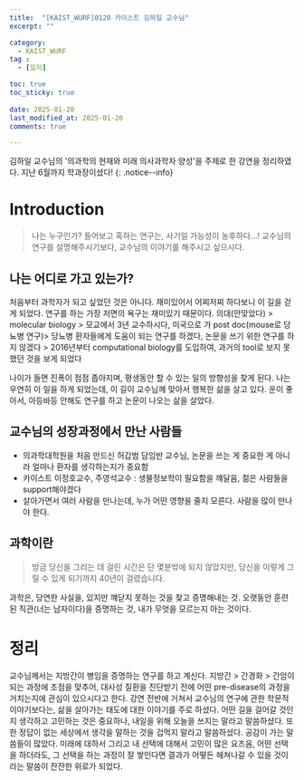 ```yaml
---
title:  "[KAIST_WURF]0120 카이스트 김하일 교수님" 
excerpt: ""

category:
  - KAIST_WURF
tag :
  - [일지]

toc: true
toc_sticky: true
 
date: 2025-01-20
last_modified_at: 2025-01-20
comments: true

---
```

김하일 교수님의 '의과학의 현재와 미래 의사과학자 양성'을 주제로 한 강연을 정리하였다. 지난 6월까지 학과장이셨다!
{: .notice--info}

# Introduction
> 나는 누구인가?
들어보고 혹하는 연구는, 사기일 가능성이 농후하다...!
교수님의 연구를 설명해주시기보다, 교수님의 이야기를 해주시고 싶으시다.

## 나는 어디로 가고 있는가?
처음부터 과학자가 되고 싶었던 것은 아니다. 재미있어서 어찌저찌 하다보니 이 길을 걷게 되었다. 연구를 하는 가장 저면의 욕구는 재미있기 때문이다.
의대(안맞았다) > molecular biology > 모교에서 3년 교수하시다, 미국으로 가 post doc(mouse로 당뇨병 연구)> 당뇨병 환자들에게 도움이 되는 연구를 하겠다, 논문을 쓰기 위한 연구를 하지 않겠다 > 2016년부터 computational biology를 도입하여, 과거의 tool로 보지 못했던 것을 보게 되었다

나이가 들면 진폭이 점점 좁아지며, 평생동안 할 수 있는 일의 방향성을 찾게 된다. 나는 우연히 이 일을 하게 되었는데, 이 길이 교수님께 맞아서 행복한 삶을 살고 있다.
운이 좋아서, 아등바등 안해도 연구를 하고 논문이 나오는 삶을 살았다. 

## 교수님의 성장과정에서 만난 사람들
- 의과학대학원을 처음 만드신 허갑범 담임반 교수님, 논문을 쓰는 게 중요한 게 아니라 얼마나 환자를 생각하는지가 중요함
- 카이스트 이정호교수, 주영석교수 : 생물정보학이 필요함을 꺠달음, 젊은 사람들을 support해야겠다
- 살아가면서 여러 사람을 만나는데, 누가 어떤 영향을 줄지 모른다. 사람을 많이 만나야 한다.

## 과학이란
> 방금 당신을 그리는 데 걸린 시간은 단 몇분밖에 되지 않았지만, 당신을 이렇게 그릴 수 있게 되기까지 40년이 걸렸습니다.

과학은, 당연한 사실을, 있지만 꺠닫지 못하는 것을 찾고 증명해내는 것.
오랫동안 훈련된 직관(너는 남자이다)을 증명하는 것, 내가 무엇을 모르는지 아는 것이다.

# 정리
교수님께서는 지방간이 병임을 증명하는 연구를 하고 계신다. 지방간 > 간경화 > 간암이 되는 과정에 초점을 맞추어, 대사성 질환을 진단받기 전에 어떤 pre-disease의 과정을 거치는지에 관심이 있으시다고 한다. 
강연 전반에 거쳐서 교수님의 연구에 관한 학문적 이야기보다는, 삶을 살아가는 태도에 대한 이야기를 주로 하셨다. 어떤 길을 걸어갈 것인지 생각하고 고민하는 것은 중요하나, 내일을 위해 오늘을 쓰지는 말라고 말씀하셨다. 또한 정답이 없는 세상에서 생각을 말하는 것을 겁먹지 말라고 말씀하셨다.
공감이 가는 말씀들이 많았다. 미래에 대하서 그리고 내 선택에 대해서 고민이 많은 요즈음, 어떤 선택을 하더라도, 그 선택을 하는 과정이 잘 쌓인다면 결과가 어떻든 헤쳐나갈 수 있을 것이라는 말씀이 잔잔한 위로가 되었다.